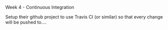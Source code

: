 Week 4 - Continuous Integration

Setup their github project to use Travis CI (or similar) so that every change will be pushed to....
